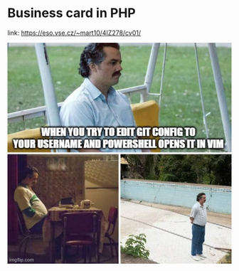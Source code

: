 # Business card in PHP
link: https://eso.vse.cz/~mart10/4IZ278/cv01/

![tfw vim](meme.jpg "trying to make git work as intended")